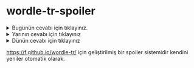 # wordle-tr-spoiler

<details>
  <summary>Bugünün cevabı için tıklayınız.</summary>
  <br>
    <b> fizik </b>
</details>

<details>
  <summary>Yarının cevabı için tıklayınız</summary>
  <br>
   <b> dövüş </b>
</details>

<details>
  <summary>Dünün cevabı için tıklayınız </summary>
  <br>
  <b> sulak </b>
</details>

https://f.github.io/wordle-tr/ için geliştirilmiş bir spoiler sistemidir kendini yeniler otomatik olarak.

